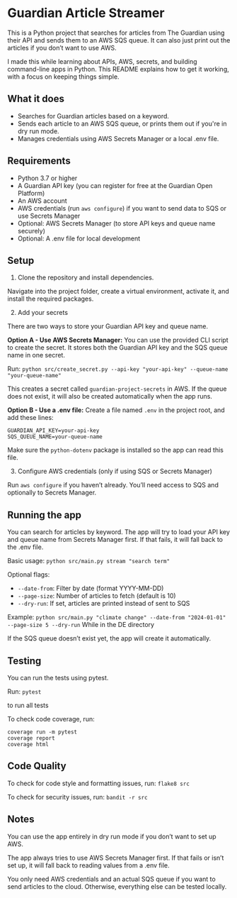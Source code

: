 # Guardian Article Streamer

This is a Python project that searches for articles from The Guardian using their API and sends them to an AWS SQS queue. It can also just print out the articles if you don’t want to use AWS.

I made this while learning about APIs, AWS, secrets, and building command-line apps in Python. This README explains how to get it working, with a focus on keeping things simple.

## What it does

* Searches for Guardian articles based on a keyword.
* Sends each article to an AWS SQS queue, or prints them out if you're in dry run mode.
* Manages credentials using AWS Secrets Manager or a local .env file.

## Requirements

* Python 3.7 or higher
* A Guardian API key (you can register for free at the Guardian Open Platform)
* An AWS account
* AWS credentials (run `aws configure`) if you want to send data to SQS or use Secrets Manager
* Optional: AWS Secrets Manager (to store API keys and queue name securely)
* Optional: A .env file for local development

## Setup

1. Clone the repository and install dependencies.

Navigate into the project folder, create a virtual environment, activate it, and install the required packages.

2. Add your secrets

There are two ways to store your Guardian API key and queue name.

**Option A - Use AWS Secrets Manager:**
You can use the provided CLI script to create the secret. It stores both the Guardian API key and the SQS queue name in one secret.

Run:
`python src/create_secret.py --api-key "your-api-key" --queue-name "your-queue-name"`

This creates a secret called `guardian-project-secrets` in AWS. If the queue does not exist, it will also be created automatically when the app runs.

**Option B - Use a .env file:**
Create a file named `.env` in the project root, and add these lines:

```
GUARDIAN_API_KEY=your-api-key
SQS_QUEUE_NAME=your-queue-name
```

Make sure the `python-dotenv` package is installed so the app can read this file.

3. Configure AWS credentials (only if using SQS or Secrets Manager)

Run `aws configure` if you haven’t already. You’ll need access to SQS and optionally to Secrets Manager.

## Running the app

You can search for articles by keyword. The app will try to load your API key and queue name from Secrets Manager first. If that fails, it will fall back to the .env file.

Basic usage:
`python src/main.py stream "search term"`

Optional flags:

* `--date-from`: Filter by date (format YYYY-MM-DD)
* `--page-size`: Number of articles to fetch (default is 10)
* `--dry-run`: If set, articles are printed instead of sent to SQS

Example:
`python src/main.py "climate change" --date-from "2024-01-01" --page-size 5 --dry-run` While in the DE directory

If the SQS queue doesn’t exist yet, the app will create it automatically.

## Testing

You can run the tests using pytest.

Run:
`pytest`

to run all tests

To check code coverage, run:

```
coverage run -m pytest
coverage report
coverage html
```

## Code Quality

To check for code style and formatting issues, run:
`flake8 src`

To check for security issues, run:
`bandit -r src`

## Notes

You can use the app entirely in dry run mode if you don’t want to set up AWS.

The app always tries to use AWS Secrets Manager first. If that fails or isn’t set up, it will fall back to reading values from a .env file.

You only need AWS credentials and an actual SQS queue if you want to send articles to the cloud. Otherwise, everything else can be tested locally.

